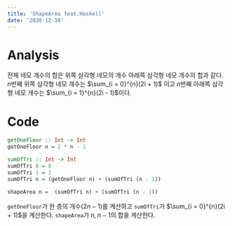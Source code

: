 ```yaml
---
title: 'ShapeArea feat.Haskell'
date: '2020-12-10'
---
```


# Analysis

전체 네모 개수의 합은 위쪽 삼각형 네모의 개수 아래쪽 삼각형 네모 개수의 합과 같다.
$n$번째 위쪽 삼각형 네모 개수는 $\sum_{i = 0}^{n}(2i + 1)$ 이고 $n$번째 아래쪽 삼각형 네모 개수는 $\sum_{i = 1}^{n}(2i - 1)$이다.

# Code


```haskell
getOneFloor :: Int -> Int
getOneFloor n = 2 * n - 1

sumOfTri :: Int -> Int
sumOfTri 0 = 0
sumOfTri 1 = 1
sumOfTri n = (getOneFloor n) + (sumOfTri (n - 1))

shapeArea n =  (sumOfTri n) + (sumOfTri (n - 1))
```

`getOneFloor`가 한 층의 개수($2n - 1$)를 계산하고 `sumOfTri`가 $\sum_{i = 0}^{n}(2i + 1)$을 계산한다. `shapeArea`가 $n, n - 1$의 합을 계산한다.

